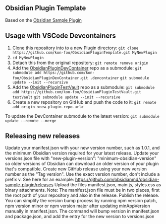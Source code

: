 ## Obsidian Plugin Template
Based on the [Obsidian Sample Plugin](https://github.com/obsidianmd/obsidian-sample-plugin)

## Usage with VSCode Devcontainers
1. Clone this repository into to a new Plugin directory:
`git clone https://github.com/kon-foo/ObsidianPluginTemplate.git MyNewPlugin`
2. `cd MyNewPlugin`
3. Detach this from the original repository:
`git remote remove origin`
4. Add the [ObsidianPluginDevContainer](https://github.com/kon-foo/ObsidianPluginDevContainer) repo as a submodule:
`git submodule add https://github.com/kon-foo/ObsidianPluginDevContainer.git .devcontainer`
`git submodule update --init --recursive`
5. Add the [ObsidianPluginTestVault](https://github.com/kon-foo/ObsidianPluginTestVault) repo as a submodule:
`git submodule add https://github.com/kon-foo/ObsidianPluginTestVault.git testVault`
`git submodule update --init --recursive`
6. Create a new repository on GitHub and push the code to it:
`git remote add origin <new-plugin-repo-url>`

To update the DevContainer submodule to the latest version:
`git submodule update --remote --merge`


## Releasing new releases
Update your manifest.json with your new version number, such as 1.0.1, and the minimum Obsidian version required for your latest release.
Update your versions.json file with "new-plugin-version": "minimum-obsidian-version" so older versions of Obsidian can download an older version of your plugin that's compatible.
Create new GitHub release using your new version number as the "Tag version". Use the exact version number, don't include a prefix v. See here for an example: https://github.com/obsidianmd/obsidian-sample-plugin/releases
Upload the files manifest.json, main.js, styles.css as binary attachments. Note: The manifest.json file must be in two places, first the root path of your repository and also in the release.
Publish the release.
You can simplify the version bump process by running npm version patch, npm version minor or npm version major after updating minAppVersion manually in manifest.json. The command will bump version in manifest.json and package.json, and add the entry for the new version to versions.json